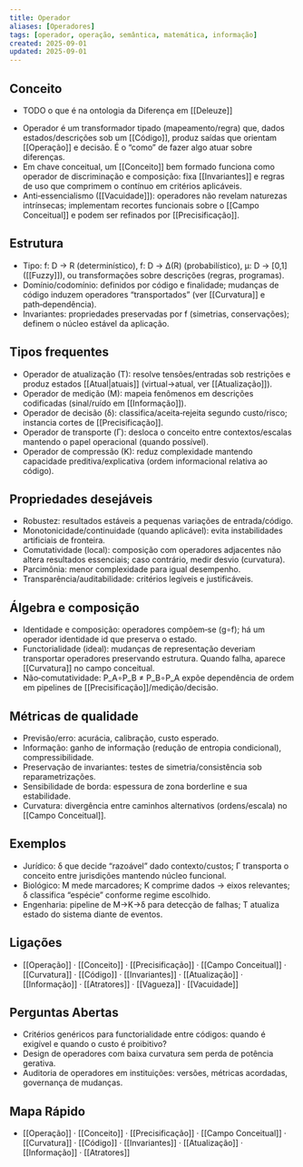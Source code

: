 ```yaml
---
title: Operador
aliases: [Operadores]
tags: [operador, operação, semântica, matemática, informação]
created: 2025-09-01
updated: 2025-09-01
---
```


## Conceito
* TODO o que é na ontologia da Diferença em [[Deleuze]]
- Operador é um transformador tipado (mapeamento/regra) que, dados estados/descrições sob um [[Código]], produz saídas que orientam [[Operação]] e decisão. É o “como” de fazer algo atuar sobre diferenças.
- Em chave conceitual, um [[Conceito]] bem formado funciona como operador de discriminação e composição: fixa [[Invariantes]] e regras de uso que comprimem o contínuo em critérios aplicáveis.
- Anti‑essencialismo ([[Vacuidade]]): operadores não revelam naturezas intrínsecas; implementam recortes funcionais sobre o [[Campo Conceitual]] e podem ser refinados por [[Precisificação]].

## Estrutura
- Tipo: f: D → R (determinístico), f: D → Δ(R) (probabilístico), μ: D → [0,1] ([[Fuzzy]]), ou transformações sobre descrições (regras, programas).
- Domínio/codomínio: definidos por código e finalidade; mudanças de código induzem operadores “transportados” (ver [[Curvatura]] e path‑dependência).
- Invariantes: propriedades preservadas por f (simetrias, conservações); definem o núcleo estável da aplicação.

## Tipos frequentes
- Operador de atualização (T): resolve tensões/entradas sob restrições e produz estados [[Atual|atuais]] (virtual→atual, ver [[Atualização]]).
- Operador de medição (M): mapeia fenômenos em descrições codificadas (sinal/ruído em [[Informação]]).
- Operador de decisão (δ): classifica/aceita‑rejeita segundo custo/risco; instancia cortes de [[Precisificação]].
- Operador de transporte (Γ): desloca o conceito entre contextos/escalas mantendo o papel operacional (quando possível).
- Operador de compressão (K): reduz complexidade mantendo capacidade preditiva/explicativa (ordem informacional relativa ao código).

## Propriedades desejáveis
- Robustez: resultados estáveis a pequenas variações de entrada/código.
- Monotonicidade/continuidade (quando aplicável): evita instabilidades artificiais de fronteira.
- Comutatividade (local): composição com operadores adjacentes não altera resultados essenciais; caso contrário, medir desvio (curvatura).
- Parcimônia: menor complexidade para igual desempenho.
- Transparência/auditabilidade: critérios legíveis e justificáveis.

## Álgebra e composição
- Identidade e composição: operadores compõem‑se (g∘f); há um operador identidade id que preserva o estado.
- Functorialidade (ideal): mudanças de representação deveriam transportar operadores preservando estrutura. Quando falha, aparece [[Curvatura]] no campo conceitual.
- Não‑comutatividade: P_A∘P_B ≠ P_B∘P_A expõe dependência de ordem em pipelines de [[Precisificação]]/medição/decisão.

## Métricas de qualidade
- Previsão/erro: acurácia, calibração, custo esperado.
- Informação: ganho de informação (redução de entropia condicional), compressibilidade.
- Preservação de invariantes: testes de simetria/consistência sob reparametrizações.
- Sensibilidade de borda: espessura de zona borderline e sua estabilidade.
- Curvatura: divergência entre caminhos alternativos (ordens/escala) no [[Campo Conceitual]].

## Exemplos
- Jurídico: δ que decide “razoável” dado contexto/custos; Γ transporta o conceito entre jurisdições mantendo núcleo funcional.
- Biológico: M mede marcadores; K comprime dados → eixos relevantes; δ classifica “espécie” conforme regime escolhido.
- Engenharia: pipeline de M→K→δ para detecção de falhas; T atualiza estado do sistema diante de eventos.

## Ligações
- [[Operação]] · [[Conceito]] · [[Precisificação]] · [[Campo Conceitual]] · [[Curvatura]] · [[Código]] · [[Invariantes]] · [[Atualização]] · [[Informação]] · [[Atratores]] · [[Vagueza]] · [[Vacuidade]]

## Perguntas Abertas
- Critérios genéricos para functorialidade entre códigos: quando é exigível e quando o custo é proibitivo?
- Design de operadores com baixa curvatura sem perda de potência gerativa.
- Auditoria de operadores em instituições: versões, métricas acordadas, governança de mudanças.

## Mapa Rápido
- [[Operação]] · [[Conceito]] · [[Precisificação]] · [[Campo Conceitual]] · [[Curvatura]] · [[Código]] · [[Invariantes]] · [[Atualização]] · [[Informação]] · [[Atratores]]
